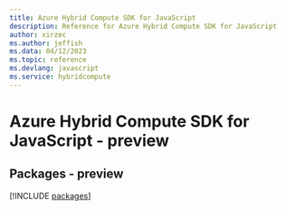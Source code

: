 ```yaml
---
title: Azure Hybrid Compute SDK for JavaScript
description: Reference for Azure Hybrid Compute SDK for JavaScript
author: xirzec
ms.author: jeffish
ms.data: 04/12/2023
ms.topic: reference
ms.devlang: javascript
ms.service: hybridcompute
---
```

# Azure Hybrid Compute SDK for JavaScript - preview
## Packages - preview
[!INCLUDE [packages](hybrid-compute-index.md)]